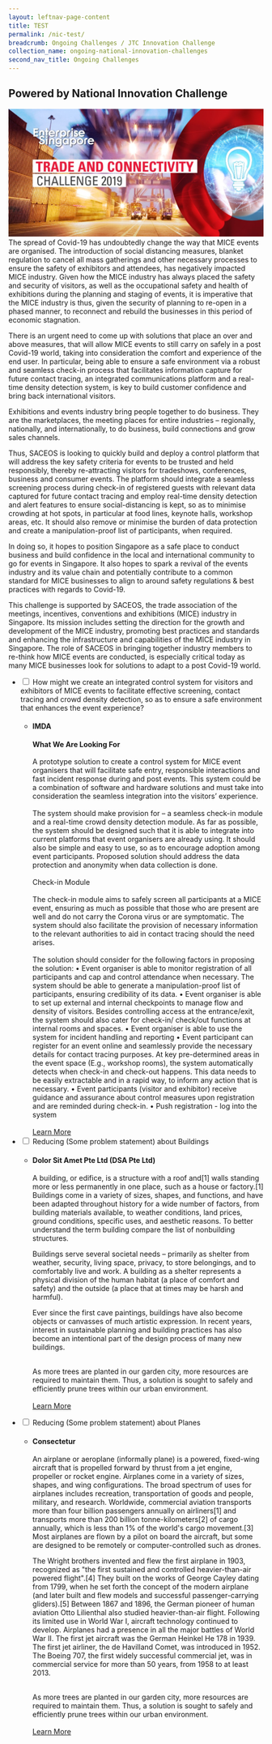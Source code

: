 ```yaml
---
layout: leftnav-page-content
title: TEST
permalink: /nic-test/
breadcrumb: Ongoing Challenges / JTC Innovation Challenge
collection_name: ongoing-national-innovation-challenges
second_nav_title: Ongoing Challenges
---
```


## Powered by National Innovation Challenge
[![1](/images/TCC2019.jpg)](https://www.openinnovationnetwork.sg)
<br>
The spread of Covid-19 has undoubtedly change the way that MICE events are organised. The introduction of social distancing measures, blanket regulation to cancel all mass gatherings and other necessary processes to ensure the safety of exhibitors and attendees, has negatively impacted MICE industry. Given how the MICE industry has always placed the safety and security of visitors, as well as the occupational safety and health of exhibitions during the planning and staging of events, it is imperative that the MICE industry is thus, given the security of planning to re-open in a phased manner, to reconnect and rebuild the businesses in this period of economic stagnation.

There is an urgent need to come up with solutions that place an over and above measures, that will allow MICE events to still carry on safely in a post Covid-19 world, taking into consideration the comfort and experience of the end user. In particular, being able to ensure a safe environment via a robust and seamless check-in process that facilitates information capture for future contact tracing, an integrated communications platform and a real-time density detection system, is key to build customer confidence and bring back international visitors. 

Exhibitions and events industry bring people together to do business. They are the marketplaces, the meeting places for entire industries – regionally, nationally, and internationally, to do business, build connections and grow sales channels. 

Thus, SACEOS is looking to quickly build and deploy a control platform that will address the key safety criteria for events to be trusted and held responsibly, thereby re-attracting visitors for tradeshows, conferences, business and consumer events. The platform should integrate a seamless screening process during check-in of registered guests with relevant data captured for future contact tracing and employ real-time density detection and alert features to ensure social-distancing is kept, so as to minimise crowding at hot spots, in particular at food lines, keynote halls, workshop areas, etc. It should also remove or minimise the burden of data protection and create a manipulation-proof list of participants, when required. 

In doing so, it hopes to position Singapore as a safe place to conduct business and build confidence in the local and international community to go for events in Singapore. It also hopes to spark a revival of the events industry and its value chain and potentially contribute to a common standard for MICE businesses to align to around safety regulations & best practices with regards to Covid-19.

This challenge is supported by SACEOS, the trade association of the meetings, incentives, conventions and exhibitions (MICE) industry in Singapore. Its mission includes setting the direction for the growth and development of the MICE industry, promoting best practices and standards and enhancing the infrastructure and capabilities of the MICE industry in Singapore. The role of SACEOS in bringing together industry members to re-think how MICE events are conducted, is especially critical today as many MICE businesses look for solutions to adapt to a post Covid-19 world. 

<div id="wrapper">
<ul>
  <li>
    <input type="checkbox" id="list-item-1">
    <label for="list-item-1" class="first">How might we create an integrated control system for visitors and exhibitors of MICE events to facilitate effective screening, contact tracing and crowd density detection, so as to ensure a safe environment that enhances the event experience?</label>
    <ul>
      <li><h4>IMDA</h4><b>What We Are Looking For</b><br><br>
A prototype solution to create a control system for MICE event organisers that will facilitate safe entry, responsible interactions and fast incident response during and post events. This system could be a combination of software and hardware solutions and must take into consideration the seamless integration into the visitors’ experience. 
<br><br>
The system should make provision for – a seamless check-in module and a real-time crowd density detection module. As far as possible, the system should be designed such that it is able to integrate into current platforms that event organisers are already using. It should also be simple and easy to use, so as to encourage adoption among event participants. Proposed solution should address the data protection and anonymity when data collection is done. 
<br><br>
Check-in Module<br><br>
The check-in module aims to safely screen all participants at a MICE event, ensuring as much as possible that those who are present are well and do not carry the Corona virus or are symptomatic. The system should also facilitate the provision of necessary information to the relevant authorities to aid in contact tracing should the need arises. 
<br><br>
The solution should consider for the following factors in proposing the solution:
•	Event organiser is able to monitor registration of all participants and cap and control attendance when necessary. The system should be able to generate a manipulation-proof list of participants, ensuring credibility of its data. 
•	Event organiser is able to set up external and internal checkpoints to manage flow and density of visitors. Besides controlling access at the entrance/exit, the system should also cater for check-in/ check/out functions at internal rooms and spaces.
•	Event organiser is able to use the system for incident handling and reporting
•	Event participant can register for an event online and seamlessly provide the necessary details for contact tracing purposes. At key pre-determined areas in the event space (E.g., workshop rooms), the system automatically detects when check-in and check-out happens. This data needs to be easily extractable and in a rapid way, to inform any action that is necessary. 
•	Event participants (visitor and exhibitor) receive guidance and assurance about control measures upon registration and are reminded during check-in.
•	Push registration - log into the system
<br><br>
<a href="www.openinnovationnetwork.sg" target="_blank" >Learn More</a>
</li>
    </ul>
  </li>
    <li>
    <input type="checkbox" id="list-item-2">
    <label for="list-item-2">Reducing (Some problem statement) about Buildings</label>
    <ul>
      <li><h4>  Dolor Sit Amet Pte Ltd (DSA Pte Ltd)</h4>A building, or edifice, is a structure with a roof and[1] walls standing more or less permanently in one place, such as a house or factory.[1] Buildings come in a variety of sizes, shapes, and functions, and have been adapted throughout history for a wide number of factors, from building materials available, to weather conditions, land prices, ground conditions, specific uses, and aesthetic reasons. To better understand the term building compare the list of nonbuilding structures.

Buildings serve several societal needs – primarily as shelter from weather, security, living space, privacy, to store belongings, and to comfortably live and work. A building as a shelter represents a physical division of the human habitat (a place of comfort and safety) and the outside (a place that at times may be harsh and harmful).

Ever since the first cave paintings, buildings have also become objects or canvasses of much artistic expression. In recent years, interest in sustainable planning and building practices has also become an intentional part of the design process of many new buildings.
<br><br>

As more trees are planted in our garden city, more resources are required to maintain them. Thus, a solution is sought to safely and efficiently prune trees within our urban environment.
<br><br>
<a href="www.openinnovationnetwork.sg" target="_blank" >Learn More</a>
</li>
    </ul>
  </li>
    <li>
    <input type="checkbox" id="list-item-3">
    <label for="list-item-3" class="last">Reducing (Some problem statement) about Planes</label>
    <ul>
      <li><h4> Consectetur</h4>An airplane or aeroplane (informally plane) is a powered, fixed-wing aircraft that is propelled forward by thrust from a jet engine, propeller or rocket engine. Airplanes come in a variety of sizes, shapes, and wing configurations. The broad spectrum of uses for airplanes includes recreation, transportation of goods and people, military, and research. Worldwide, commercial aviation transports more than four billion passengers annually on airliners[1] and transports more than 200 billion tonne-kilometers[2] of cargo annually, which is less than 1% of the world's cargo movement.[3] Most airplanes are flown by a pilot on board the aircraft, but some are designed to be remotely or computer-controlled such as drones.

The Wright brothers invented and flew the first airplane in 1903, recognized as "the first sustained and controlled heavier-than-air powered flight".[4] They built on the works of George Cayley dating from 1799, when he set forth the concept of the modern airplane (and later built and flew models and successful passenger-carrying gliders).[5] Between 1867 and 1896, the German pioneer of human aviation Otto Lilienthal also studied heavier-than-air flight. Following its limited use in World War I, aircraft technology continued to develop. Airplanes had a presence in all the major battles of World War II. The first jet aircraft was the German Heinkel He 178 in 1939. The first jet airliner, the de Havilland Comet, was introduced in 1952. The Boeing 707, the first widely successful commercial jet, was in commercial service for more than 50 years, from 1958 to at least 2013.
<br><br>

As more trees are planted in our garden city, more resources are required to maintain them. Thus, a solution is sought to safely and efficiently prune trees within our urban environment.
<br><br>
<a href="www.openinnovationnetwork.sg" target="_blank" >Learn More</a>
</li>
    </ul>
  </li>
  </ul>
</div>
